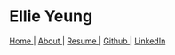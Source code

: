 # Ellie Yeung

[ Home ] | [ About ] | [ Resume ] | [ Github ] | [ LinkedIn ]

   [home]: <https://ellieyeung.me>
   [resume]: <https://github.com/yelleagle/yelleagle.github.io/blob/master/Ellie_Yeung_Resume.pdf>
   [github]: <https://github.com/yelleagle/>
   [linkedin]: <https://www.linkedin.com/in/ellieyeung>
   [about]: <https://raw.githubusercontent.com/yelleagle/yelleagle.github.io/master/about.md>

